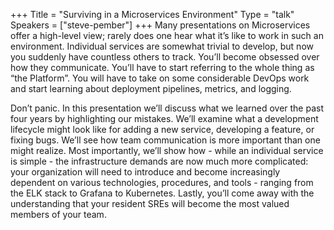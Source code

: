 +++
Title = "Surviving in a Microservices Environment"
Type = "talk"
Speakers = ["steve-pember"]
+++
Many presentations on Microservices offer a high-level view; rarely does one hear what it’s like to work in such an environment. Individual services are somewhat trivial to develop, but now you suddenly have countless others to track. You’ll become obsessed over how they communicate. You’ll have to start referring to the whole thing as “the Platform”. You will have to take on some considerable DevOps work and start learning about deployment pipelines, metrics, and logging.

Don’t panic. In this presentation we’ll discuss what we learned over the past four years by highlighting our mistakes. We’ll examine what a development lifecycle might look like for adding a new service, developing a feature, or fixing bugs. We’ll see how team communication is more important than one might realize. Most importantly, we’ll show how - while an individual service is simple - the infrastructure demands are now much more complicated: your organization will need to introduce and become increasingly dependent on various technologies, procedures, and tools - ranging from the ELK stack to Grafana to Kubernetes. Lastly, you’ll come away with the understanding that your resident SREs will become the most valued members of your team.

